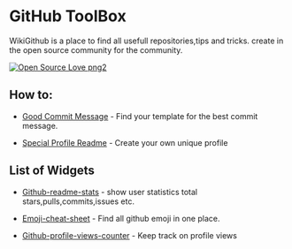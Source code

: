# GitHub ToolBox
WikiGithub is a place to find all usefull repositories,tips and tricks.
create in the open source community for the community.

[![Open Source Love png2](https://badges.frapsoft.com/os/v2/open-source.png?v=103)](https://github.com/ellerbrock/open-source-badges/)

## How to:

* [Good Commit Message](https://github.com/dt170/Wiki-GitHub/blob/main/Good_Commit_Message.md) - Find your template for the best commit message.

* [Special Profile Readme](https://github.com/dt170/Wiki-GitHub/blob/main/Special_Profile_Readme) - Create your own unique profile 

## List of Widgets 

* [Github-readme-stats](https://github.com/anuraghazra/github-readme-stats) - show user statistics total stars,pulls,commits,issues etc. 

* [Emoji-cheat-sheet](https://github.com/ikatyang/emoji-cheat-sheet) - Find all github emoji in one place.

* [Github-profile-views-counter](https://github.com/antonkomarev/github-profile-views-counter) - Keep track on profile views 
